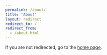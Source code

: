 ```yaml
---
permalink: /about/
title: "About"
layout: redirect
redirect_to: /
redirect_from:
  - /about.html
---
```


If you are not redirected, go to the [home page](/).
